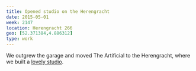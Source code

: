 ```yaml
---
title: Opened studio on the Herengracht
date: 2015-05-01
week: 2147
location: Herengracht 266
geo: [52.371384,4.886312]
type: work
---
```


We outgrew the garage and moved The Artificial to the Herengracht, where we built a [lovely studio](/2018/06/13/week-271.html).
